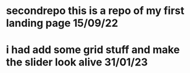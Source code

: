 # secondrepo this is a repo of my first landing page 15/09/22
# i had add some grid stuff and make the slider look alive 31/01/23
